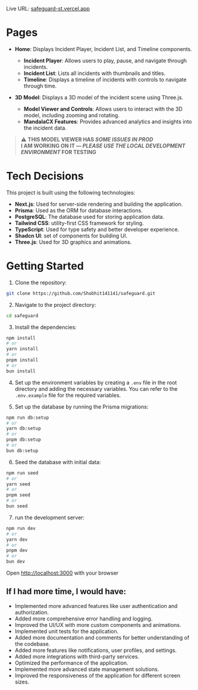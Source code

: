 Live URL: [safeguard-st.vercel.app](https://safeguard-st.vercel.app)

# Pages 
- **Home**: Displays Incident Player, Incident List, and Timeline components.
  - **Incident Player**: Allows users to play, pause, and navigate through incidents.
  - **Incident List**: Lists all incidents with thumbnails and titles.
  - **Timeline**: Displays a timeline of incidents with controls to navigate through time.

- **3D Model**: Displays a 3D model of the incident scene using Three.js.
  - **Model Viewer and Controls**: Allows users to interact with the 3D model, including zooming and rotating.
  - **MandalaCX Features**: Provides advanced analytics and insights into the incident data.

> ⚠️ **THIS MODEL VIEWER HAS _SOME ISSUES IN PROD_**  
> **I AM WORKING ON IT — _PLEASE USE THE LOCAL DEVELOPMENT ENVIRONMENT_ FOR TESTING**

# Tech Decisions 
This project is built using the following technologies:
- **Next.js**: Used for server-side rendering and building the application.
- **Prisma**: Used as the ORM for database interactions.
- **PostgreSQL**: The database used for storing application data.
- **Tailwind CSS**: utility-first CSS framework for styling.
- **TypeScript**: Used for type safety and better developer experience.
- **Shadcn UI**: set of components for building UI.
- **Three.js**: Used for 3D graphics and animations.

# Getting Started

1. Clone the repository:

```bash
git clone https://github.com/Shobhit141141/safeguard.git
```

2. Navigate to the project directory:

```bash
cd safeguard
```

3. Install the dependencies:

```bash
npm install
# or
yarn install
# or
pnpm install
# or
bun install
```

4. Set up the environment variables by creating a `.env` file in the root directory and adding the necessary variables. You can refer to the `.env.example` file for the required variables.

5. Set up the database by running the Prisma migrations:

```bash
npm run db:setup
# or
yarn db:setup
# or
pnpm db:setup
# or
bun db:setup
```

6. Seed the database with initial data:

```bash
npm run seed
# or
yarn seed
# or
pnpm seed
# or
bun seed
```

7. run the development server:

```bash
npm run dev
# or
yarn dev
# or
pnpm dev
# or
bun dev
```

Open [http://localhost:3000](http://localhost:3000) with your browser 

## If I had more time, I would have:
- Implemented more advanced features like user authentication and authorization.
- Added more comprehensive error handling and logging.
- Improved the UI/UX with more custom components and animations.
- Implemented unit tests for the application.
- Added more documentation and comments for better understanding of the codebase.
- Added more features like notifications, user profiles, and settings.
- Added more integrations with third-party services.
- Optimized the performance of the application.
- Implemented more advanced state management solutions.
- Improved the responsiveness of the application for different screen sizes.


